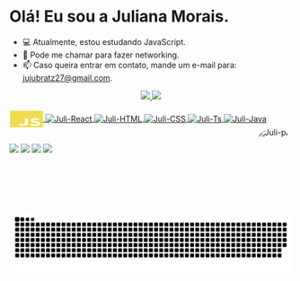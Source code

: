 <h1>Olá! Eu sou a Juliana Morais.</h1>

- 💻 Atualmente, estou estudando JavaScript.
- 💬 Pode me chamar para fazer networking.
- 📫 Caso queira entrar em contato, mande um e-mail para: jujubratz27@gmail.com.

<div align="center">
  <a href="https://github.com/freedomjuliana">
  <img height="180em" src="https://github-readme-stats.vercel.app/api?username=freedomjuliana&show_icons=truee&theme=panda&include_all_commits=true&count_private=true"/>
  <img height="180em" src="https://github-readme-stats.vercel.app/api/top-langs/?username=freedomjuliana&layout=compact&langs_count=7&theme=bear"/>
</div>

<div style="display: inline_block"><br>
  <img align="center" alt="Juli-Js" height="30" width="60" src="https://raw.githubusercontent.com/devicons/devicon/master/icons/javascript/javascript-plain.svg">
  <img align="center" alt="Juli-React" height="30" width="60" src="https://img.shields.io/badge/React-20232A?style=for-the-badge&logo=react&logoColor=61DAFB">
  <img align="center" alt="Juli-HTML" height="30" width="60" src="https://img.shields.io/badge/HTML5-E34F26?style=for-the-badge&logo=html5&logoColor=white">
  <img align="center" alt="Juli-CSS" height="30" width="60" src="https://img.shields.io/badge/CSS3-1572B6?style=for-the-badge&logo=css3&logoColor=white">
  <img align="center" alt="Juli-Ts" height="30" width="60" src="https://img.shields.io/badge/TypeScript-007ACC?style=for-the-badge&logo=typescript&logoColor=white">
  <img align="center" alt="Juli-Java" height="30" width="60" src="https://img.shields.io/badge/Java-ED8B00?style=for-the-badge&logo=java&logoColor=white">
  <img align="right" alt="Juli-pic" height="150" style="border-radius:50px;" src="https://cdn.discordapp.com/attachments/374895984897163266/944076007713955850/jujuba.gif">
</div>

##

<div>
  <a href="https://www.instagram.com/freedm1lkyu/" target="_blank"><img src="https://img.shields.io/badge/-Instagram-%23E4405F?style=for-the-badge&logo=instagram&logoColor=white" target="_blank"></a>
 	<a href="https://discord.com/channels/@me/374893414346522625" target="_blank"><img src="https://img.shields.io/badge/Discord-7289DA?style=for-the-badge&logo=discord&logoColor=white" target="_blank"></a> 
  <a href="mailto:jujubratz27@gmail.com"><img src="https://img.shields.io/badge/Gmail-D14836?style=for-the-badge&logo=gmail&logoColor=white"></a>
  <a href="https://www.linkedin.com/in/juliana-morais-5a1a47184/" target="_blank"><img src="https://img.shields.io/badge/-LinkedIn-%230077B5?style=for-the-badge&logo=linkedin&logoColor=white" target="_blank"></a>

  ![Snake animation](https://github.com/freedomjuliana/freedomjuliana/blob/output/github-contribution-grid-snake.svg)
</dev>
